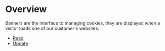 # Overview

Banners are the interface to managing cookies, they are displayed when a visitor loads one of our customer's websites.

* [Read](get_domains-banners.md)
* [Update](put_domains-banners.md)
